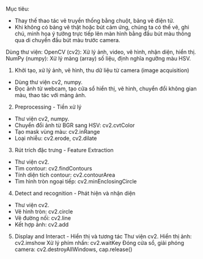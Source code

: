 Mục tiêu: 
-	Thay thế thao tác vẽ truyền thống bằng chuột, bảng vẽ điện tử.
-	Khi không có bảng vẽ thật hoặc bút cảm ứng, chúng ta có thế vẽ, ghi chú, minh họa ý tưởng trực tiếp lên màn hình bằng đầu bút màu thông qua di chuyển đầu bút màu trước camera.

Dùng thư viện:
OpenCV (cv2): Xử lý ảnh, video, vẽ hình, nhận diện, hiển thị.
NumPy (numpy): Xử lý mảng (array) số liệu, định nghĩa ngưỡng màu HSV.

1. Khởi tạo, xử lý ảnh, vẽ hình, thu dữ liệu từ camera (image acquisition)
- Dùng thư viện cv2, numpy.
- Đọc ảnh từ webcam, tạo cửa sổ hiển thị, vẽ hình, chuyển đổi không gian màu, thao tác với mảng ảnh.

2. Preprocessing - Tiền xử lý
- Thư viện cv2, numpy.
- Chuyển đổi ảnh từ BGR sang HSV: cv2.cvtColor
- Tạo mask vùng màu: cv2.inRange
- Loại nhiễu: cv2.erode, cv2.dilate

3. Rút trích đặc trưng - Feature Extraction
- Thư viện cv2.
- Tìm contour: cv2.findContours
- Tính diện tích contour: cv2.contourArea
- Tìm hình tròn ngoại tiếp: cv2.minEnclosingCircle

4. Detect and recognition - Phát hiện và nhận diện
- Thư viện cv2.
- Vẽ hình tròn: cv2.circle
- Vẽ đường nối: cv2.line
- Kết hợp ảnh: cv2.add

5. Display and Interact - Hiển thị và tương tác
Thư viện cv2.
Hiển thị ảnh: cv2.imshow
Xử lý phím nhấn: cv2.waitKey
Đóng cửa sổ, giải phóng camera: cv2.destroyAllWindows, cap.release()




